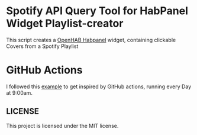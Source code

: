 # Spotify API Query Tool for HabPanel Widget Playlist-creator
This script creates a [OpenHAB Habpanel](https://www.openhab.org/docs/configuration/habpanel.html) widget, containing clickable Covers from a Spotify Playlist


# GitHub Actions
I followed this [example](https://www.python-engineer.com/posts/run-python-github-actions/) to get inspired by GitHub actions, running every Day at 9:00am.

## LICENSE
This project is licensed under the MIT license.
